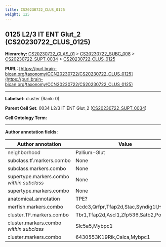 ```yaml
---
title: CS20230722_CLUS_0125
weight: 125
---
```

## 0125 L2/3 IT ENT Glut_2 (CS20230722_CLUS_0125)
<b>Hierarchy: </b>
[CS20230722_CLAS_01](../CS20230722_CLAS_01) >
[CS20230722_SUBC_008](../CS20230722_SUBC_008) >
[CS20230722_SUPT_0034](../CS20230722_SUPT_0034) >
[CS20230722_CLUS_0125](../CS20230722_CLUS_0125)

**PURL:** [https://purl.brain-bican.org/taxonomy/CCN20230722/CS20230722_CLUS_0125](https://purl.brain-bican.org/taxonomy/CCN20230722/CS20230722_CLUS_0125)

---


**Labelset:** cluster (Rank: 0)

**Parent Cell Set:** 0034 L2/3 IT ENT Glut_2 ([CS20230722_SUPT_0034](../CS20230722_SUPT_0034))



**Cell Ontology Term:** 

[MARKER GENES.]: #


---

[TRANSFERRED ANNOTATIONS.]: #


[AUTHOR ANNOTATION FIELDS.]: #


**Author annotation fields:**

| Author annotation | Value |
|-------------------|-------|
|neighborhood|Pallium-Glut|
|subclass.tf.markers.combo|None|
|subclass.markers.combo|None|
|supertype.markers.combo _within subclass_|None|
|supertype.markers.combo|None|
|anatomical_annotation|TPE?|
|merfish.markers.combo|Ccdc3,Qrfpr,Tfap2d,Stac,Syndig1l,Hs3st2|
|cluster.TF.markers.combo|Tbr1,Tfap2d,Ascl1,Zfp536,Satb2,Pou6f2|
|cluster.markers.combo _within subclass_|Slc5a5,Mybpc1|
|cluster.markers.combo|6430553K19Rik,Calca,Mybpc1|
